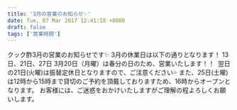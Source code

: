 ```yaml
---
title: '3月の営業のお知らせ✨'
date: Tue, 07 Mar 2017 12:41:18 +0000
draft: false
tags: ['営業時間']
---
```


‪クック酢3月の営業のお知らせです✨‬ 3月の休業日は以下の通りとなります！ 13日、21日、27日 ‪3月20日（月曜）は春分の日のため、‬営業いたします！！  翌日の21日(火曜)は振替定休日となりますので、ご注意ください💦 また、25日(土曜)は12時から15時まで貸切のご予約を頂戴しておりますため、16時からオープンとなります。 お客様には、ご迷惑をおかけいたしますがご理解の程よろしくお願いします。